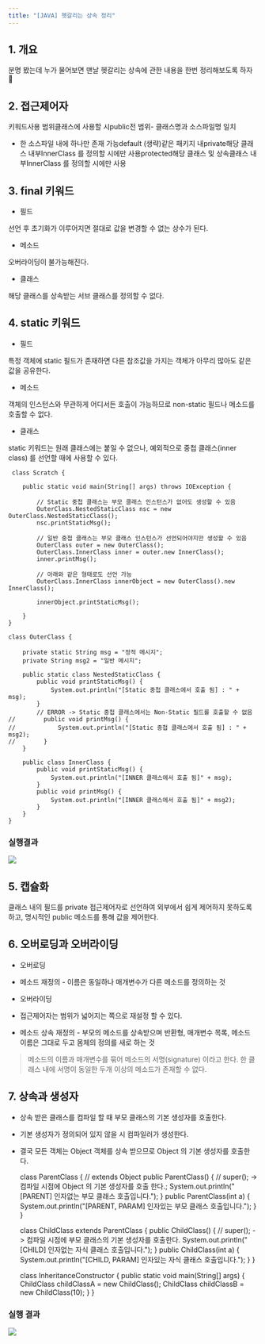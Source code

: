 ```yaml
---
title: "[JAVA] 헷갈리는 상속 정리"
---
```


## 1. 개요

분명 봤는데 누가 물어보면 맨날 헷갈리는 상속에 관한 내용을 한번 정리해보도록 하자 🤣

## 2. 접근제어자
키워드사용 범위클래스에 사용할 시public전 범위- 클래스명과 소스파일명 일치 
 - 한 소스파일 내에 하나만 존재 가능default (생략)같은 패키지 내private해당 클래스 내부InnerClass 를 정의할 시에만 사용protected해당 클래스 및 상속클래스 내부InnerClass 를 정의할 시에만 사용
## 3. final 키워드

- 필드

선언 후 초기화가 이루어지면 절대로 값을 변경할 수 없는 상수가 된다.
- 메소드

오버라이딩이 불가능해진다.
- 클래스

해당 클래스를 상속받는 서브 클래스를 정의할 수 없다.

## 4. static 키워드

- 필드

특정 객체에 static 필드가 존재하면 다른 참조값을 가지는 객체가 아무리 많아도 같은 값을 공유한다.
- 메소드

객체의 인스턴스와 무관하게 어디서든 호출이 가능하므로 non-static 필드나 메소드를 호출할 수 없다.
- 클래스

static 키워드는 원래 클래스에는 붙일 수 없으나, 예외적으로 중첩 클래스(inner class) 를 선언할 때에 사용할 수 있다.

     class Scratch {
    
        public static void main(String[] args) throws IOException {
    
            // Static 중첩 클래스는 부모 클래스 인스턴스가 없어도 생성할 수 있음
            OuterClass.NestedStaticClass nsc = new OuterClass.NestedStaticClass();
            nsc.printStaticMsg();
    
            // 일반 중첩 클래스는 부모 클래스 인스턴스가 선언되어야지만 생성할 수 있음
            OuterClass outer = new OuterClass();
            OuterClass.InnerClass inner = outer.new InnerClass();
            inner.printMsg();
    
            // 아래와 같은 형태로도 선언 가능
            OuterClass.InnerClass innerObject = new OuterClass().new InnerClass();
    
            innerObject.printStaticMsg();
    
        }
    }
    
    class OuterClass {
    
        private static String msg = "정적 메시지";
        private String msg2 = "일반 메시지";
    
        public static class NestedStaticClass {
            public void printStaticMsg() {
                System.out.println("[Static 중첩 클래스에서 호출 됨] : " + msg);
            }
            // ERROR -> Static 중첩 클래스에서는 Non-Static 필드를 호출할 수 없음
    //        public void printMsg() {
    //            System.out.println("[Static 중첩 클래스에서 호출 됨] : " + msg2);
    //        }
        }
    
        public class InnerClass {
            public void printStaticMsg() {
                System.out.println("[INNER 클래스에서 호출 됨]" + msg);
            }
            public void printMsg() {
                System.out.println("[INNER 클래스에서 호출 됨]" + msg2);
            }
        }
    }

### 실행결과
![](https://blog.kakaocdn.net/dn/KaGMS/btrBSChl3P6/wloJVFkVyR52Bv8ten4Kuk/img.png)
## **5. 캡슐화**

클래스 내의 필드를 private 접근제어자로 선언하여 외부에서 쉽게 제어하지 못하도록 하고, 명시적인 public 메소드를 통해 값을 제어한다.

## **6. 오버로딩과 오버라이딩**

- 오버로딩

- 메소드 재정의 - 이름은 동일하나 매개변수가 다른 메소드를 정의하는 것

- 오버라이딩

- 접근제어자는 범위가 넓어지는 쪽으로 재설정 할 수 있다.
- 메소드 상속 재정의 - 부모의 메소드를 상속받으며 반환형, 매개변수 목록, 메소드 이름은 그대로 두고 몸체의 정의를 새로 하는 것

> 메소드의 이름과 매개변수를 묶어 메소드의 서명(signature) 이라고 한다. 한 클래스 내에 서명이 동일한 두개 이상의 메소드가 존재할 수 없다.

## **7. 상속과 생성자**

- 상속 받은 클래스를 컴파일 할 때 부모 클래스의 기본 생성자를 호출한다.
- 기본 생성자가 정의되어 있지 않을 시 컴파일러가 생성한다.
- 결국 모든 객체는 Object 객체를 상속 받으므로 Object 의 기본 생성자를 호출한다.

     class ParentClass { // extends Object
        public ParentClass() {
            // super(); -> 컴파일 시점에 Object 의 기본 생성자를 호출 한다.;
            System.out.println("[PARENT] 인자없는 부모 클래스 호출입니다.");
        }
        public ParentClass(int a) {
            System.out.println("[PARENT, PARAM] 인자있는 부모 클래스 호출입니다.");
        }
    }
    
    class ChildClass extends ParentClass {
        public ChildClass() {
            // super(); -> 컴파일 시점에 부모 클래스의 기본 생성자를 호출한다.
            System.out.println("[CHILD] 인자없는 자식 클래스 호출입니다.");
        }
        public ChildClass(int a) {
            System.out.println("[CHILD, PARAM] 인자있는 자식 클래스 호출입니다.");
        }
    }
    
    class InheritanceConstructor {
        public static void main(String[] args) {
            ChildClass childClassA = new ChildClass();
            ChildClass childClassB = new ChildClass(10);
        }
    }
    

### 실행 결과
![](https://blog.kakaocdn.net/dn/bymewG/btrBRYkSega/Iee5qBJPKWHhvrdEwDmK60/img.png)
